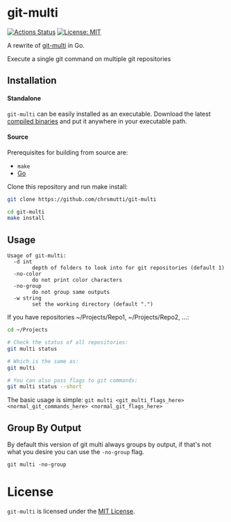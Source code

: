 # git-multi

[![Actions Status](https://github.com/chrsmutti/git-multi/workflows/Go/badge.svg)](https://github.com/chrsmutti/git-multi/actions)
[![License: MIT](https://img.shields.io/badge/License-MIT-yellow.svg)](https://opensource.org/licenses/MIT)

A rewrite of [git-multi](https://github.com/tkrajina/git-plus/blob/master/git-multi) in Go.

Execute a single git command on multiple git repositories

## Installation

#### Standalone

`git-multi` can be easily installed as an executable. Download the latest
[compiled binaries](https://github.com/chrsmutti/git-multi/releases) and put it
anywhere in your executable path.

#### Source

Prerequisites for building from source are:

- `make`
- [Go](https://golang.org/doc/install)

Clone this repository and run make install:

```sh
git clone https://github.com/chrsmutti/git-multi

cd git-multi
make install
```

## Usage

```
Usage of git-multi:
  -d int
    	depth of folders to look into for git repositories (default 1)
  -no-color
    	do not print color characters
  -no-group
    	do not group same outputs
  -w string
    	set the working directory (default ".")
```

If you have repositories ~/Projects/Repo1, ~/Projects/Repo2, ...:

```bash
cd ~/Projects

# Check the status of all repositories:
git multi status

# Which is the same as:
git multi

# You can also pass flags to git commands:
git multi status --short
```

The basic usage is simple:
`git multi <git_multi_flags_here> <normal_git_commands_here> <normal_git_flags_here>`

## Group By Output

By default this version of git multi always groups by output, if that's not what
you desire you can use the `-no-group` flag.

```
git multi -no-group
```

# License

`git-multi` is licensed under the [MIT License](https://opensource.org/licenses/MIT).
